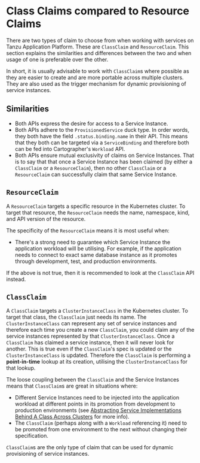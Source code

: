 # Class Claims compared to Resource Claims

There are two types of claim to choose from when working with services on Tanzu Application Platform. These are `ClassClaim` and `ResourceClaim`.
This section explains the similarities and differences between the two and when usage of one is preferable over the other.

In short, it is usually advisable to work with `ClassClaim`s where possible as they are easier to create and are more portable across multiple clusters.
They are also used as the trigger mechanism for dynamic provisioning of service instances.

## Similarities

- Both APIs express the desire for access to a Service Instance.
- Both APIs adhere to the `ProvisionedService` duck type.  In order words,
they both have the field `.status.binding.name` in their API.  This means that
they both can be targeted via a `ServiceBinding` and therefore both can be
fed into Cartographer's `Workload` API.
- Both APIs ensure mutual exclusivity of claims on Service Instances.  That is to
say that that once a Service Instance has been claimed (by either a `ClassClaim` or a `ResourceClaim`),
then no other `ClassClaim` or a `ResourceClaim` can successfully claim that same Service Instance.

## `ResourceClaim`

A `ResourceClaim` targets a specific resource in the Kubernetes cluster.  To
target that resource, the `ResourceClaim` needs the name, namespace, kind, and
API version of the resource.

The specificity of the `ResourceClaim` means it is most useful when:

- There's a strong need to guarantee which Service Instance the application
workload will be utilising.  For example, if the application needs to connect
to exact same database instance as it promotes through development, test, and
production environments.

If the above is not true, then it is recommended to look at the `ClassClaim` API instead.

## `ClassClaim`

A `ClassClaim` targets a `ClusterInstanceClass` in the Kubernetes cluster.  To
target that class, the `ClassClaim` just needs its name.  The
`ClusterInstanceClass` can represent any set of service instances and therefore
each time you create a new `ClassClaim`, you could claim any of the service
instances represented by that `ClusterInstanceClass`.  Once a `ClassClaim` has
claimed a service instance, then it will never look for another.  This is true
even if the `ClassClaim`'s spec is updated or the `ClusterInstanceClass` is
updated.  Therefore the `ClassClaim` is performing a **point-in-time** lookup at
its creation, utilising the `ClusterInstanceClass` for that lookup.

The loose coupling between the `ClassClaim` and the Service Instances means that
`ClassClaim`s are great in situations where:

- Different Service Instances need to be injected into the application workload
at different points in its promotion from development to production
environments (see [Abstracting Service Implementations Behind A Class Across Clusters](../tutorials/abstracting-service-implementation-behind-class-across-clusters.hbs.md) for more info).
- The `ClassClaim` (perhaps along with a `Workload` referencing it) need to be
promoted from one environment to the next without changing their specification.

`ClassClaim`s are the only type of claim that can be used for dynamic provisioning of service instances.
